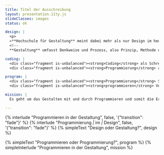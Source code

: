 ```yaml
---
title: Titel der Ausschreibung
layout: presentation.11ty.js
slideClasses: images
status: ok

design: |
  <p>
  «**Hochschule für Gestaltung** meint dabei mehr als nur Design im heutigen Sinne – es geht um die Gestaltung der menschlichen Umwelt.  Denn letztlich geht es um die Frage, wie der Mensch mit seiner Umwelt interagiert – und wie er sie gestaltet.»<br><small>Prof. Dr. Dagmar Rinker</small></p>
  <!--
  **Gestaltung** umfasst Denkweise und Prozess, also Prinzip, Methode und Reflexion, **Design** manifestiert sich in der Anwendungsdisziplin (Praxis, Umsetzung, Artefakt).-->

coding: |
  <div class="fragment is-unbalanced"><strong>Coding</strong> als Schreiben von Code als handwerkliche, konkrete Tätigkeit, bei der eine Idee oder ein Algorithmus in eine Programmiersprache übersetzt wird.</div>
  <div class="fragment is-unbalanced"><strong>Programmierung</strong> als systematische, strukturierte Entwicklung funktionaler Software oder das systematische Entwerfen von Verhalten, Prozessen und Strukturen.</div>

program: |
  <div class="fragment is-unbalanced"><strong>Programmierung</strong> Substantiv, ist statisch, benennt, fixiert</div>
  <div class="fragment is-unbalanced"><strong>programmieren</strong> Verb, bewegt sich, ist dynamisch, beschreibt eine Tätigkeit, ist ein Werden</div>

mission: |
  Es geht um das Gestalten mit und durch Programmieren und somit die Erweiterung des gestalterischen <del>Denkens</del> Repertoires um algorithmische und technologische Mittel.

---
```

{% interlude "Programmieren in der Gestaltung", false, '{"transition": "fade"}' %}
{% interlude "Programmierung *|* im *|* Design", false, '{"transition": "fade"}' %}
{% simpleText "Design oder Gestaltung?", design %}

{% simpleText "Programmieren oder Programmierung?", program %}
{% simpleInterlude "Programmieren in der Gestaltung", mission %}



